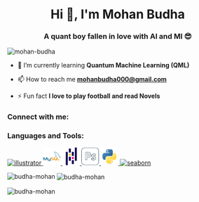 <h1 align="center">Hi 👋, I'm Mohan Budha</h1>
<h3 align="center">A quant boy fallen in love with AI and Ml 😎 </h3>


<p align="left"> <img src="https://komarev.com/ghpvc/?username=mohan-budha&label=Profile%20views&color=0e75b6&style=flat" alt="mohan-budha" /> </p>

- 🌱 I’m currently learning **Quantum Machine Learning (QML)**

- 📫 How to reach me **mohanbudha000@gmail.com**

- ⚡ Fun fact **I love to play football and read Novels**

<h3 align="left">Connect with me:</h3>
<p align="left">
</p>

<h3 align="left">Languages and Tools:</h3>
<p align="left"> <a href="https://www.adobe.com/in/products/illustrator.html" target="_blank" rel="noreferrer"> <img src="https://www.vectorlogo.zone/logos/adobe_illustrator/adobe_illustrator-icon.svg" alt="illustrator" width="40" height="40"/> </a> <a href="https://www.mysql.com/" target="_blank" rel="noreferrer"> <img src="https://raw.githubusercontent.com/devicons/devicon/master/icons/mysql/mysql-original-wordmark.svg" alt="mysql" width="40" height="40"/> </a> <a href="https://pandas.pydata.org/" target="_blank" rel="noreferrer"> <img src="https://raw.githubusercontent.com/devicons/devicon/2ae2a900d2f041da66e950e4d48052658d850630/icons/pandas/pandas-original.svg" alt="pandas" width="40" height="40"/> </a> <a href="https://www.photoshop.com/en" target="_blank" rel="noreferrer"> <img src="https://raw.githubusercontent.com/devicons/devicon/master/icons/photoshop/photoshop-line.svg" alt="photoshop" width="40" height="40"/> </a> <a href="https://www.python.org" target="_blank" rel="noreferrer"> <img src="https://raw.githubusercontent.com/devicons/devicon/master/icons/python/python-original.svg" alt="python" width="40" height="40"/> </a> <a href="https://seaborn.pydata.org/" target="_blank" rel="noreferrer"> <img src="https://seaborn.pydata.org/_images/logo-mark-lightbg.svg" alt="seaborn" width="40" height="40"/> </a> </p>

<p><img align="left" src="https://github-readme-stats.vercel.app/api/top-langs?username=budha-mohan&show_icons=true&locale=en&layout=compact" alt="budha-mohan" /></p>

<p>&nbsp;<img align="center" src="https://github-readme-stats.vercel.app/api?username=budha-mohan&show_icons=true&locale=en" alt="budha-mohan" /></p>

<p><img align="center" src="https://github-readme-streak-stats.herokuapp.com/?user=budha-mohan&" alt="budha-mohan" /></p>
